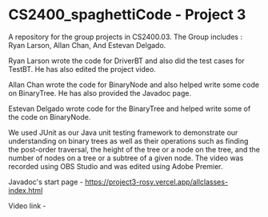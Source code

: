 # CS2400_spaghettiCode - Project 3
A repository for the group projects in CS2400.03. The Group includes : Ryan Larson, Allan Chan, And Estevan Delgado. 

Ryan Larson wrote the code for DriverBT and also did the test cases for TestBT.  He has also edited the project video.

Allan Chan wrote the code for BinaryNode and also helped write some code on BinaryTree. He has also provided the Javadoc page.

Estevan Delgado wrote code for the BinaryTree and helped write some of the code on BinaryNode.

We used JUnit as our Java unit testing framework to demonstrate our understanding on binary trees as well as their operations such as finding the post-order traversal, the height of the tree or a node on the tree, and the number of nodes on a tree or a subtree of a given node. The video was recorded using OBS Studio and was edited using Adobe Premier.

Javadoc's start page -  https://project3-rosy.vercel.app/allclasses-index.html

Video link - 
